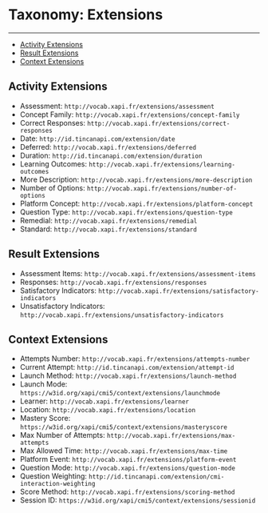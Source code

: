 # Taxonomy: Extensions

---

- [Activity Extensions](#activity)
- [Result Extensions](#result)
- [Context Extensions](#context)


<a name="activity"></a>
## Activity Extensions

- Assessment: `http://vocab.xapi.fr/extensions/assessment`
- Concept Family: `http://vocab.xapi.fr/extensions/concept-family`
- Correct Responses: `http://vocab.xapi.fr/extensions/correct-responses`
- Date: `http://id.tincanapi.com/extension/date`
- Deferred: `http://vocab.xapi.fr/extensions/deferred`
- Duration: `http://id.tincanapi.com/extension/duration`
- Learning Outcomes: `http://vocab.xapi.fr/extensions/learning-outcomes`
- More Description: `http://vocab.xapi.fr/extensions/more-description`
- Number of Options: `http://vocab.xapi.fr/extensions/number-of-options`
- Platform Concept: `http://vocab.xapi.fr/extensions/platform-concept`
- Question Type: `http://vocab.xapi.fr/extensions/question-type`
- Remedial: `http://vocab.xapi.fr/extensions/remedial`
- Standard: `http://vocab.xapi.fr/extensions/standard`


<a name="result"></a>
## Result Extensions

- Assessment Items: `http://vocab.xapi.fr/extensions/assessment-items`
- Responses: `http://vocab.xapi.fr/extensions/responses`
- Satisfactory Indicators: `http://vocab.xapi.fr/extensions/satisfactory-indicators`
- Unsatisfactory Indicators: `http://vocab.xapi.fr/extensions/unsatisfactory-indicators`


<a name="context"></a>
## Context Extensions

- Attempts Number: `http://vocab.xapi.fr/extensions/attempts-number`
- Current Attempt: `http://id.tincanapi.com/extension/attempt-id`
- Launch Method: `http://vocab.xapi.fr/extensions/launch-method`
- Launch Mode: `https://w3id.org/xapi/cmi5/context/extensions/launchmode`
- Learner: `http://vocab.xapi.fr/extensions/learner`
- Location: `http://vocab.xapi.fr/extensions/location`
- Mastery Score: `https://w3id.org/xapi/cmi5/context/extensions/masteryscore`
- Max Number of Attempts: `http://vocab.xapi.fr/extensions/max-attempts`
- Max Allowed Time: `http://vocab.xapi.fr/extensions/max-time`
- Platform Event: `http://vocab.xapi.fr/extensions/platform-event`
- Question Mode: `http://vocab.xapi.fr/extensions/question-mode`
- Question Weighting: `http://id.tincanapi.com/extension/cmi-interaction-weighting`
- Score Method: `http://vocab.xapi.fr/extensions/scoring-method`
- Session ID: `https://w3id.org/xapi/cmi5/context/extensions/sessionid`




